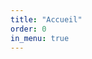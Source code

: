 ```yaml
---
title: "Accueil"
order: 0
in_menu: true
---
```

<div class="container">
    <div class="snow"></div>
    <div class="tree1"></div>
    <div class="tree2"></div>
    <div class="house">
      <div class="roof1">
        <div class="b1"></div>
        <div class="b2"></div>
      </div>
      <div class="wall1">
        <div class="w3">
          <div class="window1">
            <div class="glass1"></div>
          </div>
        </div>
      </div>
      <div class="wall2">
        <div class="light">
          <div class="w1">
            <div class="window">
              <div class="glass"></div>
            </div>
          </div>
          <div class="w2">
            <div class="window">
              <div class="glass"></div>
            </div>
          </div>
        </div>
        <div class="door">
          <div class="handle"></div>
        </div>
        <div class="snw1"></div>
        <div class="snw2"></div>
      </div>
      <div class="wall3">
        <div class="b3"></div>
        <div class="b4"></div>
        <div class="chimney">
          <div class="top">
            <div class="smoke">
              <div class="s1"></div>
              <div class="s2"></div>
              <div class="s3"></div>
            </div>
            <div class="shne1"></div>
            <div class="shne2"></div>
          </div>
        </div>
        <div class="sn">
          <div class="dr1"></div>
          <div class="dr2"></div>
          <div class="dr3"></div>
        </div>
        <div class="sn1">
          <div class="dr4"></div>
        </div>
        <div class="sh1"></div>
        <div class="sh2"></div>
        <div class="sh3"></div>
        <div class="sh4"></div>
        <div class="sh5"></div>
      </div>
    </div>
    <div class="snowfall"></div>
    <div class="cover"></div>
    <div class="bottom">
      <div class="bt1"></div>
      <div class="bt2"></div>
    </div>
    <div class="fence">
      <div class="fn1">
        <div class="screw"></div>
      </div>
      <div class="fn2">
        <div class="screw"></div>
      </div>
      <div class="fn3">
        <div class="screw"></div>
      </div>
      <div class="stck"></div>
    </div> 